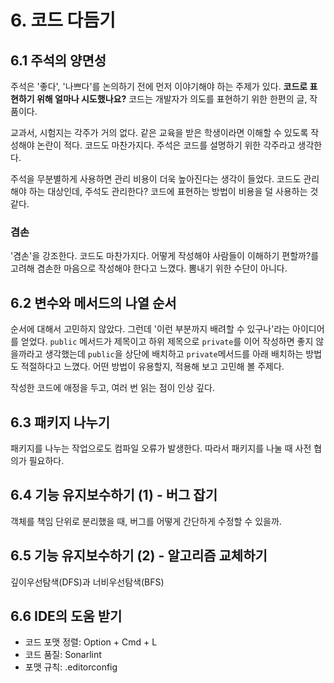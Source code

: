 # 6. 코드 다듬기

## 6.1 주석의 양면성

주석은 '좋다', '나쁘다'를 논의하기 전에 먼저 이야기해야 하는 주제가 있다. **코드로 표현하기 위해 얼마나 시도했나요?**
코드는 개발자가 의도를 표현하기 위한 한편의 글, 작품이다.

교과서, 시험지는 각주가 거의 없다. 같은 교육을 받은 학생이라면 이해할 수 있도록 작성해야 논란이 적다.
코드도 마찬가지다. 주석은 코드를 설명하기 위한 각주라고 생각한다.

주석을 무분별하게 사용하면 관리 비용이 더욱 높아진다는 생각이 들었다. 코드도 관리해야 하는 대상인데, 주석도 관리한다?
코드에 표현하는 방법이 비용을 덜 사용하는 것 같다.

### 겸손

'겸손'을 강조한다. 코드도 마찬가지다. 어떻게 작성해야 사람들이 이해하기 편할까?를 고려해 겸손한 마음으로 작성해야 한다고 느꼈다.
뽐내기 위한 수단이 아니다.

## 6.2 변수와 메서드의 나열 순서

순서에 대해서 고민하지 않았다. 그런데 '이런 부분까지 배려할 수 있구나'라는 아이디어를 얻었다.
`public` 메서드가 제목이고 하위 제목으로 `private`를 이어 작성하면 좋지 않을까라고 생각했는데 `public`을 상단에 배치하고
`private`메서드를 아래 배치하는 방법도 적절하다고 느꼈다. 어떤 방법이 유용할지, 적용해 보고 고민해 볼 주제다.

작성한 코드에 애정을 두고, 여러 번 읽는 점이 인상 깊다.

## 6.3 패키지 나누기

패키지를 나누는 작업으로도 컴파일 오류가 발생한다. 따라서 패키지를 나눌 때 사전 협의가 필요하다.

## 6.4 기능 유지보수하기 (1) - 버그 잡기

객체를 책임 단위로 분리했을 때, 버그를 어떻게 간단하게 수정할 수 있을까.

## 6.5 기능 유지보수하기 (2) - 알고리즘 교체하기

깊이우선탐색(DFS)과 너비우선탐색(BFS)

## 6.6 IDE의 도움 받기

- 코드 포맷 정렬: Option + Cmd + L
- 코드 품질: Sonarlint
- 포맷 규칙: .editorconfig
